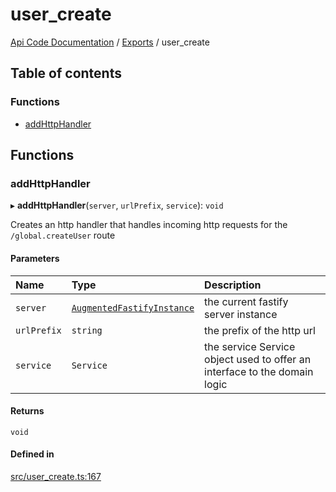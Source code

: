 # user\_create
 
[Api Code Documentation](../README.md) / [Exports](../modules.md) / user\_create

## Table of contents

### Functions

- [addHttpHandler](user_create.md#addhttphandler)

## Functions

### addHttpHandler

▸ **addHttpHandler**(`server`, `urlPrefix`, `service`): `void`

Creates an http handler that handles incoming http requests for the `/global.createUser` route

#### Parameters

| Name | Type | Description |
| :------ | :------ | :------ |
| `server` | [`AugmentedFastifyInstance`](../interfaces/types.AugmentedFastifyInstance.md) | the current fastify server instance |
| `urlPrefix` | `string` | the prefix of the http url |
| `service` | `Service` | the service Service object used to offer an interface to the domain logic |

#### Returns

`void`

#### Defined in

[src/user_create.ts:167](https://github.com/openkfw/TruBudget/blob/648f2bb/api/src/user_create.ts#L167)
